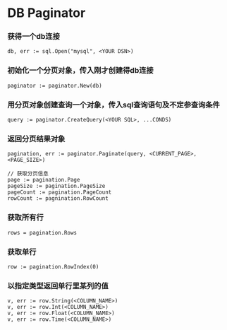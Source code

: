 DB Paginator
===

### 获得一个db连接
```
db, err := sql.Open("mysql", <YOUR DSN>)
```

### 初始化一个分页对象，传入刚才创建得db连接
```
paginator := paginator.New(db)
```

### 用分页对象创建查询一个对象，传入sql查询语句及不定参查询条件
```
query := paginator.CreateQuery(<YOUR SQL>, ...CONDS)
```  

### 返回分页结果对象
```
pagination, err := paginator.Paginate(query, <CURRENT_PAGE>, <PAGE_SIZE>)

// 获取分页信息
page := pagination.Page
pageSize := pagination.PageSize
pageCount := pagination.PageCount
rowCount := pagnination.RowCount
```

### 获取所有行
```
rows = pagination.Rows
```

### 获取单行
```
row := pagination.RowIndex(0)
```

### 以指定类型返回单行里某列的值
```
v, err := row.String(<COLUMN_NAME>)
v, err := row.Int(<COLUMN_NAME>)
v, err := row.Float(<COLUMN_NAME>)
v, err := row.Time(<COLUMN_NAME>)
